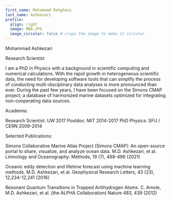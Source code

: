 ```yaml
---
first_name: Mohammad Dehghani
last_name: Ashkezari
profile:
  align: right
  image: MDA.JPG
  image_circular: false # crops the image to make it circular
---
```

Mohammad Ashkezari

Research Scientist

I am a PhD in Physics with a background in scientific computing and numerical calculations. With the rapid growth in heterogeneous scientific data, the need for developing software tools that can simplify the process of conducting multi-disciplinary data analyses is more pronounced than ever. During the past few years, I have been focused on the Simons CMAP project; a database of harmonized marine datasets optimized for integrating non-cooperating data sources.

Academia:

Research Scientist: UW 2017
Postdoc: MIT 2014-2017
PhD Physics: SFU / CERN 2009-2014


Selected Publications:

Simons Collaborative Marine Atlas Project (Simons CMAP): An open-source portal to share, visualize, and analyze ocean data. M.D. Ashkezari, et al. Limnology and Oceanography: Methods, 19 (7), 488-496 (2021)

Oceanic eddy detection and lifetime forecast using machine learning methods. M.D. Ashkezari, et al. Geophysical Research Letters, 43 (23), 12,234-12,241 (2016)

Resonant Quantum Transitions in Trapped Antihydrogen Atoms. C. Amole, M.D. Ashkezari, et al. (the ALPHA Collaboration) Nature 483, 439 (2012) 

